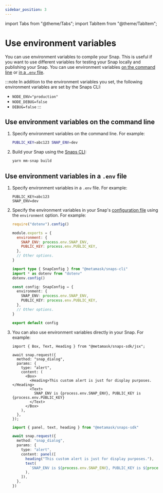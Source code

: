 ```yaml
---
sidebar_position: 3
---
```


import Tabs from "@theme/Tabs";
import TabItem from "@theme/TabItem";

# Use environment variables

You can use environment variables to compile your Snap.
This is useful if you want to use different variables for testing your Snap locally and publishing
your Snap.
You can use environment variables [on the command line](#use-environment-variables-on-the-command-line)
or [in a `.env` file](#use-environment-variables-in-a-env-file).

:::note
In addition to the environment variables you set, the following environment variables are set by the
Snaps CLI:

- `NODE_ENV="production"`
- `NODE_DEBUG=false`
- `DEBUG=false`
  :::

## Use environment variables on the command line

1. Specify environment variables on the command line.
   For example:

   ```bash
   PUBLIC_KEY=abc123 SNAP_ENV=dev
   ```

2. Build your Snap using the [Snaps CLI](../reference/cli.md):

   ```bash
   yarn mm-snap build
   ```

## Use environment variables in a `.env` file

1. Specify environment variables in a `.env` file.
   For example:

   ```text title=".env"
   PUBLIC_KEY=abc123
   SNAP_ENV=dev
   ```

2. Specify the environment variables in your Snap's
   [configuration file](../learn/about-snaps/files.md#configuration-file) using the `environment` option.
   For example:

   <Tabs>
   <TabItem value="JavaScript">

   ```javascript title="snap.config.js"
   require("dotenv").config()

   module.exports = {
     environment: {
       SNAP_ENV: process.env.SNAP_ENV,
       PUBLIC_KEY: process.env.PUBLIC_KEY,
     },
     // Other options.
   }
   ```

   </TabItem>
   <TabItem value="TypeScript">

   ```typescript title="snap.config.ts"
   import type { SnapConfig } from "@metamask/snaps-cli"
   import * as dotenv from "dotenv"
   dotenv.config()

   const config: SnapConfig = {
     environment: {
       SNAP_ENV: process.env.SNAP_ENV,
       PUBLIC_KEY: process.env.PUBLIC_KEY,
     },
     // Other options.
   }

   export default config
   ```

   </TabItem>
   </Tabs>

3. You can also use environment variables directly in your Snap.
   For example:

    <Tabs>
    <TabItem value="JSX">

    ```tsx title="index.tsx"
    import { Box, Text, Heading } from "@metamask/snaps-sdk/jsx";

    await snap.request({
      method: "snap_dialog",
      params: {
        type: "alert",
        content: (
          <Box>
            <Heading>This custom alert is just for display purposes.</Heading>
            <Text>
              SNAP_ENV is {process.env.SNAP_ENV}, PUBLIC_KEY is {process.env.PUBLIC_KEY}
            </Text>
          </Box>
        ),
      },
    });
    ```

    </TabItem>
    <TabItem value="Functions" deprecated>

    ```typescript title="index.ts"
    import { panel, text, heading } from "@metamask/snaps-sdk"

    await snap.request({
      method: "snap_dialog",
      params: {
        type: "alert",
        content: panel([
          heading("This custom alert is just for display purposes."),
          text(
            `SNAP_ENV is ${process.env.SNAP_ENV}, PUBLIC_KEY is ${process.env.PUBLIC_KEY}`
          ),
        ]),
      },
    })
    ```

    </TabItem>
    </Tabs>
